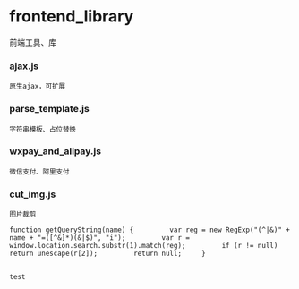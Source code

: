 # frontend_library
前端工具、库

### ajax.js
	原生ajax，可扩展

### parse_template.js
	字符串模板、占位替换

### wxpay_and_alipay.js
	微信支付、阿里支付

### cut_img.js
	图片裁剪

	function getQueryString(name) {         var reg = new RegExp("(^|&)" + name + "=([^&]*)(&|$)", "i");         var r = window.location.search.substr(1).match(reg);         if (r != null) return unescape(r[2]);         return null;     }
	
	
	test
